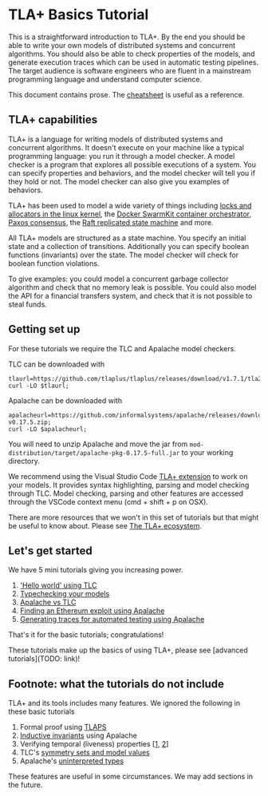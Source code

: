 # TLA+ Basics Tutorial

This is a straightforward introduction to TLA+. By the end you should be able to write your own models of distributed systems and concurrent algorithms. You should also be able to check properties of the models, and generate execution traces which can be used in automatic testing pipelines. The target audience is software engineers who are fluent in a mainstream programming language and understand computer science.

This document contains prose. The [cheatsheet](./cheatsheet) is useful as a reference.

## TLA+ capabilities

TLA+ is a language for writing models of distributed systems and concurrent algorithms. It doesn't execute on your machine like a typical programming language: you run it through a model checker. A model checker is a program that explores all possible executions of a system. You can specify properties and behaviors, and the model checker will tell you if they hold or not. The model checker can also give you examples of behaviors.

TLA+ has been used to model a wide variety of things including [locks and allocators in the linux kernel](https://git.kernel.org/pub/scm/linux/kernel/git/cmarinas/kernel-tla.git/), the [Docker SwarmKit container orchestrator](https://github.com/docker/swarmkit/tree/master/design/tla), [Paxos consensus](https://github.com/tlaplus/DrTLAPlus/blob/master/Paxos/Paxos.tla), the [Raft replicated state machine](https://github.com/ongardie/raft.tla/blob/master/raft.tla) and more.

All TLA+ models are structured as a state machine. You specify an initial state and a collection of transitions. Additionally you can specify boolean functions (invariants) over the state. The model checker will check for boolean function violations.

To give examples: you could model a concurrent garbage collector algorithm and check that no memory leak is possible. You could also model the API for a financial transfers system, and check that it is not possible to steal funds.

## Getting set up

For these tutorials we require the TLC and Apalache model checkers.

TLC can be downloaded with

```
tlaurl=https://github.com/tlaplus/tlaplus/releases/download/v1.7.1/tla2tools.jar;
curl -LO $tlaurl;
```

Apalache can be downloaded with 

```
apalacheurl=https://github.com/informalsystems/apalache/releases/download/v0.17.5/apalache-v0.17.5.zip;
curl -LO $apalacheurl;
```

You will need to unzip Apalache and move the jar from `mod-distribution/target/apalache-pkg-0.17.5-full.jar` to your working directory.

We recommend using the Visual Studio Code [TLA+ extension](https://marketplace.visualstudio.com/items?itemName=alygin.vscode-tlaplus) to work on your models. It provides syntax highlighting, parsing and model checking through TLC. Model checking, parsing and other features are accessed through the VSCode context menu (cmd + shift + p on OSX).

There are more resources that we won't in this set of tutorials but that might be useful to know about. Please see [The TLA+ ecosystem](./ecosystem).

## Let's get started

We have 5 mini tutorials giving you increasing power.

1. ['Hello world' using TLC](./hello_world)
2. [Typechecking your models](./typechecking)
3. [Apalache vs TLC](./apalache_vs_tlc)
4. [Finding an Ethereum exploit using Apalache](./ethereum)
5. [Generating traces for automated testing using Apalache](./generating_traces)

That's it for the basic tutorials; congratulations!

These tutorials make up the basics of using TLA+, please see [advanced tutorials](TODO: link)!

## Footnote: what the tutorials do not include

TLA+ and its tools includes many features. We ignored the following in these basic tutorials

1. Formal proof using [TLAPS](https://apalache.informal.systems/docs/apalache/theory.html)
2. [Inductive invariants](https://apalache.informal.systems/docs/apalache/running.html?highlight=inductive#checking-an-inductive-invariant) using Apalache
3. Verifying temporal (liveness) properties [[1](https://pron.github.io/posts/tlaplus_part3), [2](https://learntla.com/temporal-logic/usage/)]
4. TLC's [symmetry sets and model values](https://tla.msr-inria.inria.fr/tlatoolbox/doc/model/model-values.html)
5. Apalache's [uninterpreted types](https://apalache.informal.systems/docs/HOWTOs/uninterpretedTypes.html)

These features are useful in some circumstances. We may add sections in the future.
